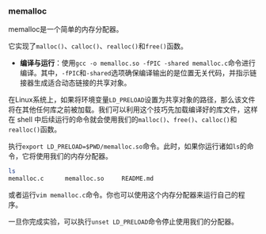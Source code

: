 ### memalloc
memalloc是一个简单的内存分配器。

它实现了`malloc()`、`calloc()`、`realloc()`和`free()`函数。

- **编译与运行**：使用`gcc -o memalloc.so -fPIC -shared memalloc.c`命令进行编译。其中，`-fPIC`和`-shared`选项确保编译输出的是位置无关代码，并指示链接器生成适合动态链接的共享对象。

在Linux系统上，如果将环境变量`LD_PRELOAD`设置为共享对象的路径，那么该文件将在其他任何库之前被加载。我们可以利用这个技巧先加载编译好的库文件，这样在 shell 中后续运行的命令就会使用我们的`malloc()`、`free()`、`calloc()`和`realloc()`函数。

执行`export LD_PRELOAD=$PWD/memalloc.so`命令。此时，如果你运行诸如`ls`的命令，它将使用我们的内存分配器。
```bash
ls
memalloc.c		memalloc.so		README.md
```
或者运行`vim memalloc.c`命令。你也可以使用这个内存分配器来运行自己的程序。

一旦你完成实验，可以执行`unset LD_PRELOAD`命令停止使用我们的分配器。 